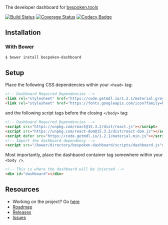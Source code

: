 The developer dashboard for [bespoken.tools](https://bespoken.tools/dashboard)

[![Build Status](https://travis-ci.org/bespoken/dashboard.svg?branch=master)](https://travis-ci.org/bespoken/dashboard) [![Coverage Status](https://coveralls.io/repos/github/bespoken/dashboard/badge.svg)](https://coveralls.io/github/bespoken/dashboard) [![Codacy Badge](https://api.codacy.com/project/badge/Grade/be0cf929dced4e16befad6da2c327a4c)](https://www.codacy.com/app/bespoken/dashboard?utm_source=github.com&amp;utm_medium=referral&amp;utm_content=bespoken/dashboard&amp;utm_campaign=Badge_Grade)

## Installation

### With Bower

```bash
$ bower install bespoken-dashboard
```

## Setup

Place the following CSS dependencies within your `<head>` tag:

```html
<!-- Dashboard Required Dependencies -->
<link rel="stylesheet" href="https://code.getmdl.io/1.2.1/material.grey-red.min.css" />
<link rel="stylesheet" href="https://fonts.googleapis.com/icon?family=Material+Icons">
```

and the following script tags before the closing `</body>` tag:

```html
<!-- Dashboard Required Dependencies -->
<script src="https://unpkg.com/react@15.3.2/dist/react.js"></script>
<script src="https://unpkg.com/react-dom@15.3.2/dist/react-dom.js"></script>
<script defer src="https://code.getmdl.io/1.2.1/material.min.js"></script>
<!-- Import the dashboard dependency -->
<script src="/bower/directory/bespoken-dashboard/scripts/dashboard.js"></script>
```

Most importantly, place the dashbaord container tag somewhere within your `<body />`.

```html
<!-- This is where the dashboard will be injected -->
<div id="dashboard"></div>
```

## Resources

- Working on the project? Go [here](./docs/developer.md)
- [Roadmap](https://github.com/bespoken/dashboard/milestones)
- [Releases](https://github.com/bespoken/dashboard/releases)
- [Issues](https://github.com/bespoken/dashboard/issues)
